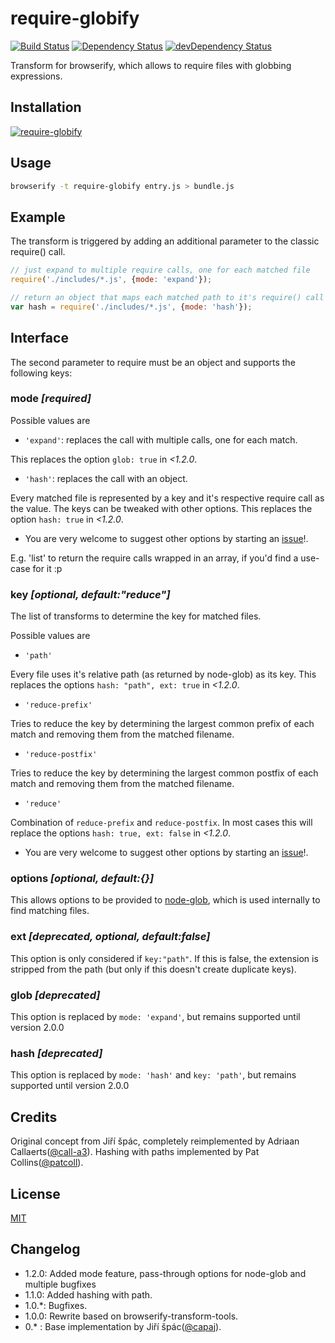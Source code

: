 require-globify
===============

[![Build Status](https://travis-ci.org/capaj/require-globify.svg?branch=develop)](https://travis-ci.org/capaj/require-globify)
[![Dependency Status](https://david-dm.org/capaj/require-globify.svg)](https://david-dm.org/capaj/require-globify) [![devDependency Status](https://david-dm.org/capaj/require-globify/dev-status.svg)](https://david-dm.org/capaj/require-globify#info=devDependencies)

Transform for browserify, which allows to require files with globbing expressions.

## Installation

[![require-globify](https://nodei.co/npm/require-globify.png?small=true)](https://nodei.co/npm/require-globify)

## Usage

``` bash
browserify -t require-globify entry.js > bundle.js
```

## Example

The transform is triggered by adding an additional parameter to the classic require() call.
```javascript
// just expand to multiple require calls, one for each matched file
require('./includes/*.js', {mode: 'expand'});

// return an object that maps each matched path to it's require() call
var hash = require('./includes/*.js', {mode: 'hash'});
```

## Interface
The second parameter to require must be an object and supports the following keys:

### mode *[required]*
  Possible values are
  - `'expand'`: replaces the call with multiple calls, one for each match.

  This replaces the option `glob: true` in *<1.2.0*.

  - `'hash'`: replaces the call with an object.

  Every matched file is represented by a key and it's respective require call as the value. The keys can be tweaked with other options.
  This replaces the option `hash: true` in *<1.2.0*.

  - You are very welcome to suggest other options by starting an [issue](https://github.com/capaj/require-globify/issues)!.

  E.g. 'list' to return the require calls wrapped in an array, if you'd find a use-case for it :p

### key *[optional, default:"reduce"]*
  The list of transforms to determine the key for matched files.

  Possible values are
  - `'path'`

  Every file uses it's relative path (as returned by node-glob) as its key.
  This replaces the options `hash: "path", ext: true` in *<1.2.0*.

  - `'reduce-prefix'`

  Tries to reduce the key by determining the largest common prefix of each match and removing them from the matched filename.

  - `'reduce-postfix'`

  Tries to reduce the key by determining the largest common postfix of each match and removing them from the matched filename.

  - `'reduce'`

  Combination of `reduce-prefix` and `reduce-postfix`. In most cases this will replace the options `hash: true, ext: false` in *<1.2.0*.

  - You are very welcome to suggest other options by starting an [issue](https://github.com/capaj/require-globify/issues)!.



### options *[optional, default:{}]*
  This allows options to be provided to [node-glob](https://www.npmjs.com/package/glob), which is used internally to find matching files.

### ext *[deprecated, optional, default:false]*
  This option is only considered if `key:"path"`. If this is false, the extension is stripped from the path (but only if this doesn't create duplicate keys).

### glob *[deprecated]*
  This option is replaced by `mode: 'expand'`, but remains supported until version 2.0.0

### hash *[deprecated]*
  This option is replaced by `mode: 'hash'` and `key: 'path'`, but remains supported until version 2.0.0


## Credits
Original concept from Jiří špác, completely reimplemented by Adriaan Callaerts([@call-a3](https://github.com/call-a3)).
Hashing with paths implemented by Pat Collins([@patcoll](https://github.com/patcoll)).


## License
[MIT](http://github.com/capaj/require-globify/blob/master/LICENSE)


## Changelog
 - 1.2.0: Added mode feature, pass-through options for node-glob and multiple bugfixes
 - 1.1.0: Added hashing with path.
 - 1.0.*: Bugfixes.
 - 1.0.0: Rewrite based on browserify-transform-tools.
 - 0.*  : Base implementation by Jiří špác([@capaj](https://github.com/capaj)).
